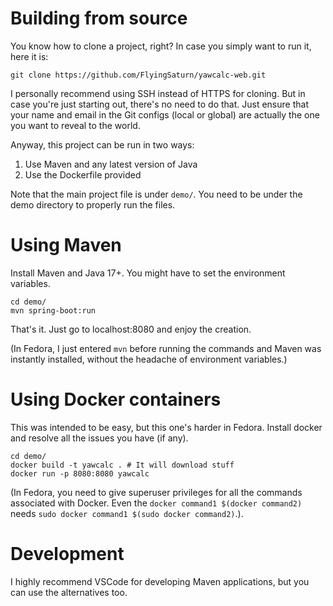 # Building from source

You know how to clone a project, right? In case you simply want to run it, here it is:

`git clone https://github.com/FlyingSaturn/yawcalc-web.git`

I personally recommend using SSH instead of HTTPS for cloning. But in case you're just starting out, there's no need to do that. Just ensure that your name and email in the Git configs (local or global) are actually the one you want to reveal to the world.

Anyway, this project can be run in two ways:

1) Use Maven and any latest version of Java 
2) Use the Dockerfile provided

Note that the main project file is under `demo/`. You need to be under the demo directory to properly run the files.

# Using Maven

Install Maven and Java 17+. You might have to set the environment variables. 

```
cd demo/
mvn spring-boot:run
```
That's it. Just go to localhost:8080 and enjoy the creation. 

(In Fedora, I just entered `mvn` before running the commands and Maven was instantly installed, without the headache of environment variables.)

# Using Docker containers

This was intended to be easy, but this one's harder in Fedora. Install docker and resolve all the issues you have (if any).

```
cd demo/
docker build -t yawcalc . # It will download stuff
docker run -p 8080:8080 yawcalc
```
(In Fedora, you need to give superuser privileges for all the commands associated with Docker. Even the `docker command1 $(docker command2)` needs `sudo docker command1 $(sudo docker command2)`.).

# Development

I highly recommend VSCode for developing Maven applications, but you can use the alternatives too.
